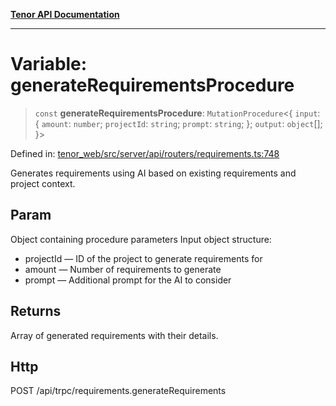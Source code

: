 [**Tenor API Documentation**](../../README.md)

***

# Variable: generateRequirementsProcedure

> `const` **generateRequirementsProcedure**: `MutationProcedure`\<\{ `input`: \{ `amount`: `number`; `projectId`: `string`; `prompt`: `string`; \}; `output`: `object`[]; \}\>

Defined in: [tenor\_web/src/server/api/routers/requirements.ts:748](https://github.com/Apantli/Tenor/blob/b33873959b5093fc3e3d66ac4f230a78a6395bbd/tenor_web/src/server/api/routers/requirements.ts#L748)

Generates requirements using AI based on existing requirements and project context.

## Param

Object containing procedure parameters
Input object structure:
- projectId — ID of the project to generate requirements for
- amount — Number of requirements to generate
- prompt — Additional prompt for the AI to consider

## Returns

Array of generated requirements with their details.

## Http

POST /api/trpc/requirements.generateRequirements
